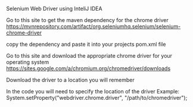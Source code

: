 Selenium Web Driver using InteliJ IDEA


Go to this site to get the maven dependency for the chrome driver
https://mvnrepository.com/artifact/org.seleniumhq.selenium/selenium-chrome-driver

copy the dependency and paste it into your projects pom.xml file

Go to this site and download the appropriate chrome driver for your operating system
https://sites.google.com/a/chromium.org/chromedriver/downloads

Download the driver to a location you will remember

In the code you will need to specify the location of the driver
Example: System.setProperty("webdriver.chrome.driver", "/path/to/chromedriver");
